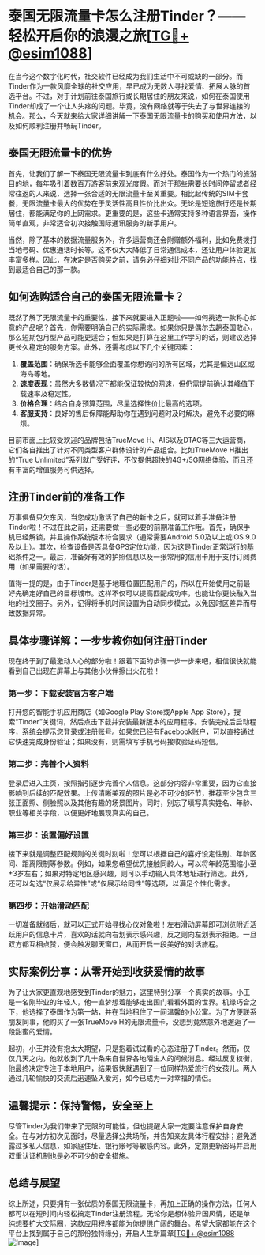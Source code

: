 # 泰国无限流量卡怎么注册Tinder？——轻松开启你的浪漫之旅[[TG💪+ @esim1088](https://t.me/s/esim1088)]

在当今这个数字化时代，社交软件已经成为我们生活中不可或缺的一部分。而Tinder作为一款风靡全球的社交应用，早已成为无数人寻找爱情、拓展人脉的首选平台。不过，对于计划前往泰国旅行或长期居住的朋友来说，如何在泰国使用Tinder却成了一个让人头疼的问题。毕竟，没有网络就等于失去了与世界连接的机会。那么，今天就来给大家详细讲解一下泰国无限流量卡的购买和使用方法，以及如何顺利注册并畅玩Tinder。

## 泰国无限流量卡的优势

首先，让我们了解一下泰国无限流量卡到底有什么好处。泰国作为一个热门的旅游目的地，每年吸引着数百万游客前来观光度假。而对于那些需要长时间停留或者经常往返的人来说，选择一张合适的无限流量卡至关重要。相比起传统的SIM卡套餐，无限流量卡最大的优势在于灵活性高且性价比出众。无论是短途旅行还是长期居住，都能满足你的上网需求。更重要的是，这些卡通常支持多种语言界面，操作简单直观，非常适合初次接触国际通讯服务的新手用户。

当然，除了基本的数据流量服务外，许多运营商还会附赠额外福利，比如免费拨打当地号码、优惠通话时长等。这不仅大大降低了日常通信成本，还让用户体验更加丰富多样。因此，在决定是否购买之前，请务必仔细对比不同产品的功能特点，找到最适合自己的那一款。

## 如何选购适合自己的泰国无限流量卡？

既然了解了无限流量卡的重要性，接下来就要进入正题啦——如何挑选一款称心如意的产品呢？首先，你需要明确自己的实际需求。如果你只是偶尔去趟泰国散心，那么短期包月型产品可能更适合；但如果是打算在这里工作学习的话，则建议选择更长久稳定的服务方案。此外，还需考虑以下几个关键因素：

1. **覆盖范围**：确保所选卡能够全面覆盖你想访问的所有区域，尤其是偏远山区或海岛等地。
2. **速度表现**：虽然大多数情况下都能保证较快的网速，但仍需提前确认其峰值下载速率及稳定性。
3. **价格合理**：结合自身预算范围，尽量选择性价比最高的选项。
4. **客服支持**：良好的售后保障能帮助你在遇到问题时及时解决，避免不必要的麻烦。

目前市面上比较受欢迎的品牌包括TrueMove H、AIS以及DTAC等三大运营商，它们各自推出了针对不同类型客户群体设计的产品组合。比如TrueMove H推出的“True Unlimited”系列就广受好评，不仅提供超快的4G+/5G网络体验，而且还有丰富的增值服务可供选择。

## 注册Tinder前的准备工作

万事俱备只欠东风，当您成功激活了自己的新卡之后，就可以着手准备注册Tinder啦！不过在此之前，还需要做一些必要的前期准备工作哦。首先，确保手机已经解锁，并且操作系统版本符合要求（通常需要Android 5.0及以上或iOS 9.0及以上）。其次，检查设备是否具备GPS定位功能，因为这是Tinder正常运行的基础条件之一。最后，准备好有效的护照信息以及一张常用的信用卡用于支付订阅费用（如果需要的话）。

值得一提的是，由于Tinder是基于地理位置匹配用户的，所以在开始使用之前最好先确定好自己的目标城市。这样不仅可以提高匹配成功率，也能让你更快融入当地的社交圈子。另外，记得将手机时间设置为自动同步模式，以免因时区差异而导致数据异常。

## 具体步骤详解：一步步教你如何注册Tinder

现在终于到了最激动人心的部分啦！跟着下面的步骤一步一步来吧，相信很快就能看到自己出现在屏幕上与其他小伙伴擦出火花啦！

### 第一步：下载安装官方客户端
打开您的智能手机应用商店（如Google Play Store或Apple App Store），搜索“Tinder”关键词，然后点击下载并安装最新版本的应用程序。安装完成后启动程序，系统会提示您登录或注册账号。如果您已经有Facebook账户，可以直接通过它快速完成身份验证；如果没有，则需填写手机号码接收验证码短信。

### 第二步：完善个人资料
登录后进入主页，按照指引逐步完善个人信息。这部分内容非常重要，因为它直接影响到后续的匹配效果。上传清晰美观的照片是必不可少的环节，推荐至少包含三张正面照、侧脸照以及其他有趣的场景图片。同时，别忘了填写真实姓名、年龄、职业等相关字段，以便更好地展现真实的自己。

### 第三步：设置偏好设置
接下来就是调整匹配规则的关键时刻啦！您可以根据自己的喜好设定性别、年龄区间、距离限制等参数。例如，如果您希望优先接触同龄人，可以将年龄范围缩小至±3岁左右；如果对特定地区感兴趣，则可以手动输入具体地址进行筛选。此外，还可以勾选“仅展示给异性”或“仅展示给同性”等选项，以满足个性化需求。

### 第四步：开始滑动匹配
一切准备就绪后，就可以正式开始寻找心仪对象啦！左右滑动屏幕即可浏览附近活跃用户的信息卡片，喜欢的话就向右划表示感兴趣，反之则向左划表示拒绝。一旦双方都互相点赞，便会触发聊天窗口，从而开启一段美好的对话旅程。

## 实际案例分享：从零开始到收获爱情的故事

为了让大家更直观地感受到Tinder的魅力，这里特别分享一个真实的故事。小王是一名刚毕业的年轻人，他一直梦想着能够走出国门看看外面的世界。机缘巧合之下，他选择了泰国作为第一站，并在当地租住了一间温馨的小公寓。为了方便联系朋友同事，他购买了一张TrueMove H的无限流量卡，没想到竟然意外地邂逅了一段甜蜜的爱情。

起初，小王并没有抱太大期望，只是抱着试试看的心态注册了Tinder。然而，仅仅几天之内，他就收到了几十条来自世界各地陌生人的问候消息。经过反复权衡，他最终决定专注于本地用户，结果很快就遇到了一位同样热爱旅行的女孩儿。两人通过几轮愉快的交流后迅速坠入爱河，如今已成为一对幸福的情侣。

## 温馨提示：保持警惕，安全至上

尽管Tinder为我们带来了无限的可能性，但也提醒大家一定要注意保护自身安全。在与对方初次见面时，尽量选择公共场所，并告知亲友具体行程安排；避免透露过多私人信息，如家庭住址、银行账号等敏感内容。此外，定期更新密码并启用双重认证机制也是必不可少的安全措施。

## 总结与展望

综上所述，只要拥有一张优质的泰国无限流量卡，再加上正确的操作方法，任何人都可以在短时间内轻松搞定Tinder注册流程。无论你是想体验异国风情，还是单纯想要扩大交际圈，这款应用程序都能为你提供广阔的舞台。希望大家都能在这个平台上找到属于自己的那份独特缘分，开启人生新篇章[[TG💪+ @esim1088](https://t.me/s/esim1088) ![Image](https://i.postimg.cc/4NQfJmqS/Snipaste-2025-05-13-00-14-12.png)]